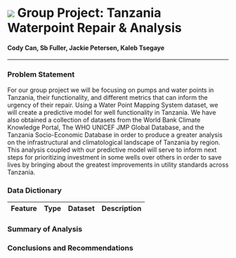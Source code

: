 # ![](https://ga-dash.s3.amazonaws.com/production/assets/logo-9f88ae6c9c3871690e33280fcf557f33.png) Group Project: Tanzania Waterpoint Repair & Analysis

#### Cody Can, Sb Fuller, Jackie Petersen, Kaleb Tsegaye
---

### Problem Statement

For our group project we will be focusing on pumps and water points in Tanzania, their functionality, and different metrics that can inform the urgency of their repair. Using a Water Point Mapping System dataset, we will create a predictive model for well functionality in Tanzania. We have also obtained a collection of datasets from the World Bank Climate Knowledge Portal, The WHO UNICEF JMP Global Database, and the Tanzania Socio-Economic Database in order to produce a greater analysis on the infrastructural and climatological landscape of Tanzania by region. This analysis coupled with our predictive model will serve to inform next steps for prioritizing investment in some wells over others in order to save lives by bringing about the greatest improvements in utility standards across Tanzania.

### Data Dictionary

|Feature|Type|Dataset|Description|
|---|---|---|---|

### Summary of Analysis



### Conclusions and Recommendations
